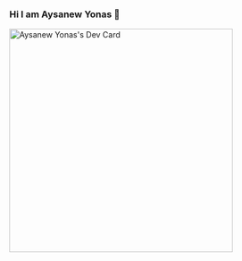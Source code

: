### Hi I am Aysanew Yonas 👋


<a href="https://app.daily.dev/aysi143"><img src="https://api.daily.dev/devcards/3b80d6100fee41ce9a013061318849bc.png?r=9c7" width="400" alt="Aysanew Yonas's Dev Card"/></a>
<!--
**aysi143/aysi143** is a ✨ _special_ ✨ repository because its `README.md` (this file) appears on your GitHub profile.

Here are some ideas to get you started:

- 🔭 I’m currently working on ...
- 🌱 I’m currently learning ...
- 👯 I’m looking to collaborate on ...
- 🤔 I’m looking for help with ...
- 💬 Ask me about ...
- 📫 How to reach me: ...
- 😄 Pronouns: ...
- ⚡ Fun fact: ...
-->
